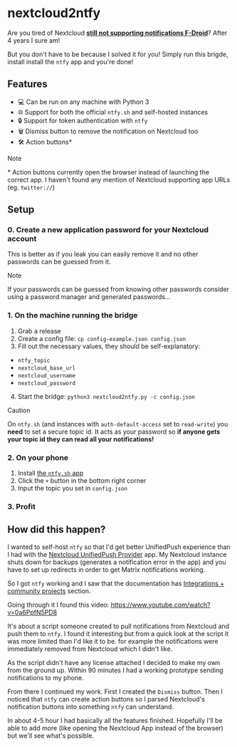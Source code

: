 # nextcloud2ntfy

Are you tired of Nextcloud
[**still not supporting notifications F-Droid**](https://github.com/nextcloud/talk-android/issues/257)?
After 4 years I sure am!

But you don't have to be because I solved it for you! Simply run this brigde,
install install the `ntfy` app and you're done!

## Features

- 💻 Can be run on any machine with Python 3
- 🌐 Support for both the official `ntfy.sh` and self-hosted instances
- 🔒 Support for token authentication with `ntfy`
- 🗑️ Dismiss button to remove the notification on Nextcloud too
- 🛠️ Action buttons*

> [!Note]
> \* Action buttons currently open the browser instead of launching the correct
>    app. I haven't found any mention of Nextcloud supporting app URLs (eg. `twitter://`)

## Setup

### 0. Create a new application password for your Nextcloud account

This is better as if you leak you can easily remove it and no other passwords
can be guessed from it.

> [!Note]
> If your passwords can be guessed from knowing other passwords consider
> using a password manager and generated passwords...

### 1. On the machine running the bridge

1. Grab a release
2. Create a config file: `cp config-example.json config.json`
3. Fill out the necessary values, they should be self-explanatory:
  - `ntfy_topic`
  - `nextcloud_base_url`
  - `nextcloud_username`
  - `nextcloud_password`
4. Start the bridge: `python3 nextcloud2ntfy.py -c config.json`

> [!CAUTION]
> On `ntfy.sh` (and instances with `auth-default-access` set to `read-write`)
> you **need** to set a secure topic id. It acts as your password so
> **if anyone gets your topic id they can read all your notifications!**

### 2. On your phone

1. Install [the `ntfy.sh` app](https://f-droid.org/en/packages/io.heckel.ntfy/)
2. Click the `+` button in the bottom right corner
3. Input the topic you set in `config.json`

### 3. Profit

## How did this happen?

I wanted to self-host `ntfy` so that I'd get better UnifiedPush experience
than I had with the [Nextcloud UnifiedPush Provider](https://apps.nextcloud.com/apps/uppush)
app. My Nextcloud instance shuts down for backups (generates a notification error in the app)
and you have to set up redirects in order to get Matrix notifications working.

So I got `ntfy` working and I saw that the documentation has
[Integrations + community projects](https://docs.ntfy.sh/integrations/)
section.

Going through it I found this video: https://www.youtube.com/watch?v=0a6PpfN5PD8

It's about a script someone created to pull notifications from Nextcloud and
push them to `ntfy`. I found it interesting but from a quick look at the script
it was more limited than I'd like it to be. for example the notifications
were immediately removed from Nextcloud which I didn't like.

As the script didn't have any license attached I decided to make my own
from the ground up. Within 90 minutes I had a working prototype sending
notifications to my phone.

From there I continued my work. First I created the `Dismiss` button.
Then I noticed that `ntfy` can create action buttons so
I parsed Nextcloud's notification buttons into something `ntfy` can understand. 

In about 4-5 hour I had basically all the features finished. Hopefully I'll
be able to add more (like opening the Nextcloud App instead of the browser)
but we'll see what's possible.
